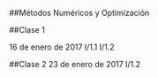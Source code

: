 ##Métodos Numéricos y Optimización

##Clase 1

16 de enero de 2017
I/1.1
I/1.2

##Clase 2
23 de enero de 2017
I/1.2


